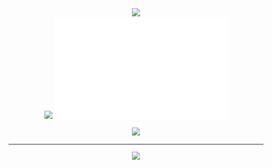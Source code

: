 <div align='center'> <a href="https://diego-nava.com/"> <img src="https://user-images.githubusercontent.com/25807160/123895310-3cae3800-d925-11eb-973e-055bec18a3ef.gif"/></a></div>



<div align='center' style='align-items: center; justify-content: center;'> <a href="https://diego-nava.com/" target="_blank"><img height='200' src="https://diego-nava.com/images/profile2.jpg"></a> <a target="_blank" href="https://github.com/jstrieb/github-stats"><img height='200' src="https://github.com/diegonava6/gitStatsDiego/blob/master/generated/overview.svg"></a> </p>


<p align="center"> <a href="https://diego-nava.com/"><img src="https://img.shields.io/badge/who_I_am-%2300D7C1FF.svg?&style=for-the-badge&logo=website&logoColor=white" height=25></a></p>

<hr/>

<p align="center"> <a href="https://recordit.co/wJivV1xeqZ"><img src="https://img.shields.io/badge/what_people_say_about_me-%2300D7C1FF.svg?&style=for-the-badge&logo=website&logoColor=white" height=25></a></p>

